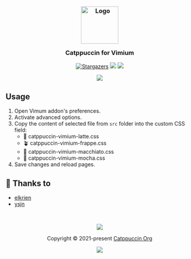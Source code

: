 <h3 align="center">
	<img src="https://raw.githubusercontent.com/catppuccin/catppuccin/dev/assets/logos/exports/1544x1544_circle.png" width="100" alt="Logo"/><br/>
	<img src="https://raw.githubusercontent.com/catppuccin/catppuccin/dev/assets/misc/transparent.png" height="30" width="0px"/>
	Catppuccin for Vimium
	<img src="https://raw.githubusercontent.com/catppuccin/catppuccin/dev/assets/misc/transparent.png" height="30" width="0px"/>
</h3>
<p align="center">
    <a href="https://github.com/catppuccin/vimium/stargazers"><img alt="Stargazers" src="https://img.shields.io/github/stars/catppuccin/vimium?style=for-the-badge&logo=starship&color=C9CBFF&logoColor=D9E0EE&labelColor=1e1e28"></a>
    <a href="https://github.com/catppuccin/vimium/issues"><img src="https://img.shields.io/github/issues/catppuccin/vimium?colorA=1e1e28&colorB=f7be95&style=for-the-badge"></a>
    <a href="https://github.com/catppuccin/vimium/contributors"><img src="https://img.shields.io/github/contributors/catppuccin/vimium?colorA=1e1e28&colorB=b1e1a6&style=for-the-badge"></a>
</p>

<p align="center">
  <img src="https://raw.githubusercontent.com/catppuccin/vimium/main/assets/cat-vimium.png"/>
</p>


## Usage

1. Open Vimum addon's preferences.
2. Activate advanced options.
3. Copy the content of selected file from `src` folder into the custom CSS field:
    - 🌻 catppuccin-vimium-latte.css
    - 🪴 catppuccin-vimium-frappe.css
    - 🌺 catppuccin-vimium-macchiato.css
    - 🌿 catppuccin-vimium-mocha.css
4. Save changes and reload pages.

## 💝 Thanks to

- [elkrien](https://github.com/elkrien)
- [ysjn](https://github.com/ysjn/vimium-simply-dark)

&nbsp;

<p align="center"><img src="https://raw.githubusercontent.com/catppuccin/catppuccin/dev/assets/footers/gray0_ctp_on_line.svg?sanitize=true" /></p>
<p align="center">Copyright &copy; 2021-present <a href="https://github.com/catppuccin" target="_blank">Catppuccin Org</a>
<p align="center"><a href="https://github.com/catppuccin/catppuccin/blob/main/LICENSE"><img src="https://img.shields.io/static/v1.svg?style=for-the-badge&label=License&message=MIT&logoColor=d9e0ee&colorA=302d41&colorB=c9cbff"/></a></p>
